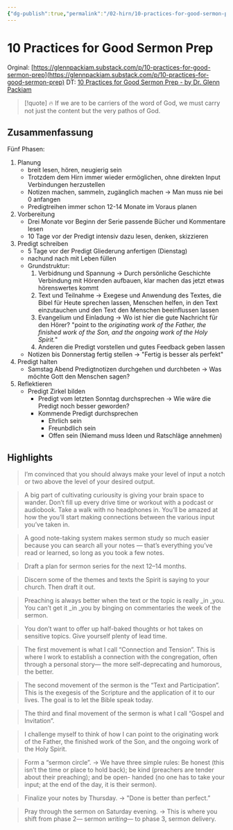 ```yaml
---
{"dg-publish":true,"permalink":"/02-hirn/10-practices-for-good-sermon-prep/"}
---
```


# 10 Practices for Good Sermon Prep

Orginal: [https://glennpackiam.substack.com/p/10-practices-for-good-sermon-prep](https://glennpackiam.substack.com/p/10-practices-for-good-sermon-prep)
DT: [10 Practices for Good Sermon Prep - by Dr. Glenn Packiam](x-devonthink-item://473D6E72-137B-41EE-A18B-482108BACB25)

> [!quote] 🔥
> If we are to be carriers of the word of God, we must carry not just the content but the very pathos of God.


## Zusammenfassung 
Fünf Phasen: 
1. Planung 
	- breit lesen, hören, neugierig sein 
	- Trotzdem dem Hirn immer wieder ermöglichen, ohne direkten Input Verbindungen herzustellen
	- Notizen machen, sammeln, zugänglich machen  → Man muss nie bei 0 anfangen 
	- Predigtreihen immer schon 12-14 Monate im Voraus planen 
2. Vorbereitung 
	- Drei Monate vor Beginn der Serie passende Bücher und Kommentare lesen 
	- 10 Tage vor der Predigt intensiv dazu lesen, denken, skizzieren 
3. Predigt schreiben 
	- 5 Tage vor der Predigt Gliederung anfertigen (Dienstag) 
	- nachund nach mit Leben füllen 
	- Grundstruktur: 
		1. Verbidnung und Spannung → Durch persönliche Geschichte Verbindung mit Hörenden aufbauen, klar machen das jetzt etwas hörenswertes kommt 
		2. Text und Teilnahme → Exegese und Anwendung des Textes, die Bibel für Heute sprechen lassen, Menschen helfen, in den Text einzutauchen und den Text den Menschen beeinflussen lassen 
		3. Evangelium und Einladung → Wo ist hier die gute Nachricht für den Hörer? "point to the _originating work of the Father, the finished work of the Son, and the ongoing work of the Holy Spirit._"
		4. Anderen die Predigt vorstellen und gutes Feedback geben lassen
	- Notizen bis Donnerstag fertig stellen → "Fertig is besser als perfekt"
4. Predigt halten 
	- Samstag Abend Predigtnotizen durchgehen und durchbeten → Was möchte Gott den Menschen sagen? 
5. Reflektieren 
	- Predigt Zirkel bilden 
		- Predigt vom letzten Sonntag durchsprechen → Wie wäre die Predigt noch besser geworden? 
		- Kommende Predigt durchsprechen 
			- Ehrlich sein 
			- Freunbdlich sein 
			- Offen sein (Niemand muss Ideen und Ratschläge annehmen)

## Highlights
>I’m convinced that you should always make your level of input a notch or two above the level of your desired output.

>A big part of cultivating curiousity is giving your brain space to wander. Don’t fill up every drive time or workout with a podcast or audiobook. Take a walk with no headphones in. You’ll be amazed at how the you’ll start making connections between the various input you’ve taken in. 

>A good note-taking system makes sermon study so much easier because you can search all your notes — that’s everything you’ve read or learned, so long as you took a few notes. 

>Draft a plan for sermon series for the next 12–14 months.

>Discern some of the themes and texts the Spirit is saying to your church. Then draft it out. 

>Preaching is always better when the text or the topic is really _in _you. You can’t get it _in _you by binging on commentaries the week of the sermon.

>You don’t want to offer up half-baked thoughts or hot takes on sensitive topics. Give yourself plenty of lead time.

>The first movement is what I call “Connection and Tension”. This is where I work to establish a connection with the congregation, often through a personal story— the more self-deprecating and humorous, the better. 

>The second movement of the sermon is the “Text and Participation”. This is the exegesis of the Scripture and the application of it to our lives. The goal is to let the Bible speak today. 

>The third and final movement of the sermon is what I call “Gospel and Invitation”.

>I challenge myself to think of how I can point to the originating work of the Father, the finished work of the Son, and the ongoing work of the Holy Spirit.

>Form a “sermon circle”. → We have three simple rules: Be honest (this isn’t the time or place to hold back); be kind (preachers are tender about their preaching); and be open- handed (no one has to take your input; at the end of the day, it is their sermon).

> Finalize your notes by Thursday. → "Done is better than perfect.”

> Pray through the sermon on Saturday evening. → This is where you shift from phase 2— sermon _writing_— to phase 3, sermon delivery. 






